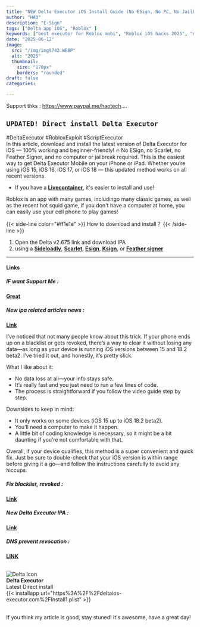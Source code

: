```yaml
---
title: "NEW Delta Executor iOS Install Guide (No ESign, No PC, No Jailbreak!) | 100% Working in 2025"
author: "HAO"
description: "E-Sign"
tags: ["Delta app iOS", "Roblox" ]
keywords: ["best executor for Roblox mobi", "Roblox iOS hacks 2025", "no scarlet no esign no computer", "how to get Delta executor free"]
date: "2025-06-12"
image:
  src: "/img/img9742.WEBP"
  alt: "2025"
  thumbnail:
    size: "170px"
    borders: "rounded"
draft: false
categories:

---
```


Support thks : https://www.paypal.me/haotech....
<!--more-->

## **`UPDATED! Direct install Delta Executor`**

#DeltaExecutor #RobloxExploit #ScriptExecutor  
In this article, download and install the latest version of Delta Executor for iOS — 100% working and beginner-friendly! 🔥
No ESign, no Scarlet, no Feather Signer, and no computer or jailbreak required. This is the easiest way to get Delta Executor Mobile on your iPhone or iPad.
Whether you’re using iOS 15, iOS 16, iOS 17, or iOS 18 — this updated method works on all recent versions.

* If you have a **[Livecontainer](https://haee.dpdns.org/post/livecontainer_0115/)**, it's easier to install and use!

Roblox is an app with many games, includingo many classic games, as well as the recent hot squid game, if you don't have a computer at home, you can easily use your cell phone to play games!

{{< side-line color="#ff1e1e" >}}
How to download and install？
{{< /side-line >}}

1. Open the Delta v2.675 link and download IPA
2. using a **[Sideloadly](https://sideloadly.io/)**, **[Scarlet](https://haee.dpdns.org/post/scarlet-fix-250424/)**, **[Esign](https://haee.dpdns.org/post/esign-250530/)**, **[Ksign](https://haee.dpdns.org/post/ksign_250524/)**, or **[Feather signer](https://haee.dpdns.org/post/feather250309/)** 

---

#### **Links**

##### **<font style="background: "> IF want Support Me :</font>** 
**[Great](https://www.paypal.me/haotech)**

##### **<font style="background: "> New ipa related articles news : </font>** 
**[Link](https://www.patreon.com/hao8?utm_medium=unknown&utm_source=join_link&utm_campaign=creatorshare_creator&utm_content=copyLink)**

I’ve noticed that not many people know about this trick. If your phone ends up on a blacklist or gets revoked, there’s a way to clear it without losing any data—as long as your device is running iOS versions between 15 and 18.2 beta2. I’ve tried it out, and honestly, it’s pretty slick.

What I like about it:

- No data loss at all—your info stays safe.
- It’s really fast and you just need to run a few lines of code.
- The process is straightforward if you follow the video guide step by step.

Downsides to keep in mind:

- It only works on some devices (iOS 15 up to iOS 18.2 beta2).
- You’ll need a computer to make it happen.
- A little bit of coding knowledge is necessary, so it might be a bit daunting if you’re not comfortable with that.

Overall, if your device qualifies, this method is a super convenient and quick fix. Just be sure to double-check that your iOS version is within range before giving it a go—and follow the instructions carefully to avoid any hiccups.

##### **<font style="background:  "> Fix blacklist, revoked :</font>** 
**[Link](https://haee.dpdns.org/post/fixverify-250318/)**

##### **<font style="background:  "> New Delta Executor IPA :</font>** 
**[Link](https://haee.dpdns.org/post/roblox250610/)**

##### **<font style="background:  "> DNS prevent revocation :</font>** 
**[LINK](https://haee.dpdns.org/post/feather-250413/)**

<br>

<div class="app-card">
  <div class="app-info">
    <img class="app-icon" src="/img/img9053.WEBP" alt="Delta Icon">
    <div class="app-details">
      <strong>Delta Executor </strong><br>
      Latest Direct install
    </div>
  </div>
  <div class="app-download">
    {{< installapp url="https%3A%2F%2Fdeltaios-executor.com%2FInstall1.plist" >}}
  </div>
</div>

<br>

If you think my article is good, stay stuned! it's awesome, have a great day!


